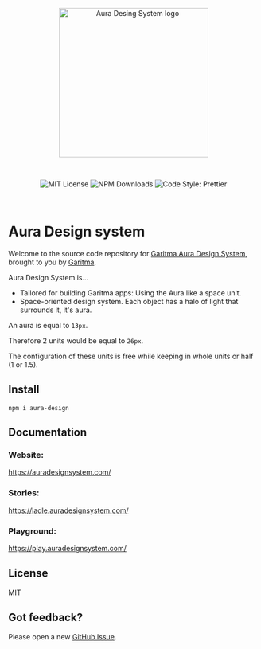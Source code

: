 <p align="center">
  <a href="https://auradesignsystem.con">
    <img src="https://images.prismic.io/garitma/fab89786-299e-4738-aa9e-738b8b29893f_aura-design-system-meditate.png?auto=compress,format?auto=format&w=320" alt="Aura Desing System logo" width="300" />
  </a>
</p>

<br>

<p align="center">
  <img alt="MIT License" src="https://img.shields.io/github/license/garitma/aura-design-system"/>
  <img alt="NPM Downloads" src="https://img.shields.io/npm/dt/aura-design"/>
  <img alt="Code Style: Prettier" src="https://img.shields.io/badge/code_style-prettier-ff69b4.svg?style=flat"/>
</p>
<br />

# Aura Design system

Welcome to the source code repository for
[Garitma Aura Design System](https://auradesignsystem.com/), brought to you by
[Garitma](https://garitma.com/).

Aura Design System is...

- Tailored for building Garitma apps: Using the Aura like a space unit.
- Space-oriented design system. Each object has a halo of light that surrounds
  it, it's aura.

An aura is equal to `13px`.

Therefore 2 units would be equal to `26px`.

The configuration of these units is free while keeping in whole units or half (1
or 1.5).

## Install

```
npm i aura-design
```

## Documentation
### Website:
<a href="https://auradesignsystem.com/">https://auradesignsystem.com/</a>

### Stories:
<a href="https://ladle.auradesignsystem.com/">https://ladle.auradesignsystem.com/</a>

### Playground:
<a href="https://play.auradesignsystem.com/">https://play.auradesignsystem.com/</a>

## License

MIT

## Got feedback?

Please open a new
<a href="https://github.com/garitma/aura-design-system/issues">GitHub Issue</a>.
